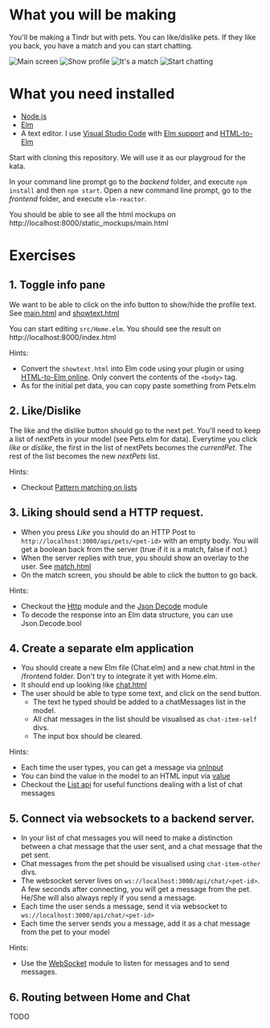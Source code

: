 # What you will be making

You'll be making a Tindr but with pets. You can like/dislike pets. If they like you back, you have a match and you can start chatting.

![Main screen](/screenshots/screen1.png?raw=true)
![Show profile](/screenshots/screen2.png?raw=true)
![It's a match](/screenshots/screen3.png?raw=true)
![Start chatting](/screenshots/screen4.png?raw=true)

# What you need installed

* [Node.js](http://nodejs.org)
* [Elm](http://elm-lang.org)
* A text editor. I use [Visual Studio Code](http://code.visualstudio.com) with [Elm support](https://marketplace.visualstudio.com/items?itemName=sbrink.elm) and [HTML-to-Elm](https://marketplace.visualstudio.com/items?itemName=Rubymaniac.vscode-html-to-elm)

Start with cloning this repository. We will use it as our playgroud for the kata.

In your command line prompt go to the _backend_ folder, and execute `npm install` and then `npm start`.
Open a new command line prompt, go to the _frontend_ folder, and execute `elm-reactor`.

You should be able to see all the html mockups on http://localhost:8000/static_mockups/main.html

# Exercises

## 1. Toggle info pane

We want to be able to click on the info button to show/hide the profile text. See [main.html](http://localhost:8000/static_mockups/main.html) and [showtext.html](http://localhost:8000/static_mockups/showtext.html)

You can start editing `src/Home.elm`. You should see the result on http://localhost:8000/index.html

Hints:
- Convert the `showtext.html` into Elm code using your plugin or using [HTML-to-Elm online](https://mbylstra.github.io/html-to-elm/). Only convert the contents of the `<body>` tag.
- As for the initial pet data, you can copy paste something from Pets.elm

## 2. Like/Dislike

The like and the dislike button should go to the next pet. You'll need to keep a list of nextPets in your model (see Pets.elm for data).
Everytime you click _like_ or _dislike_, the first in the list of nextPets becomes the _currentPet_. The rest of the list becomes the new _nextPets_ list.

Hints:
- Checkout [Pattern matching on lists](https://gist.github.com/yang-wei/4f563fbf81ff843e8b1e)

## 3. Liking should send a HTTP request.

- When you press _Like_ you should do an HTTP Post to `http://localhost:3000/api/pets/<pet-id>` with an empty body. You will get a boolean back from the server (true if it is a match, false if not.)
- When the server replies with true, you should show an overlay to the user. See [match.html](http://localhost:8000/static_mockups/match.html)
- On the match screen, you should be able to click the button to go back.

Hints:
- Checkout the [Http](http://package.elm-lang.org/packages/elm-lang/http/latest) module and the [Json Decode](http://package.elm-lang.org/packages/elm-lang/core/5.0.0/Json-Decode) module
- To decode the response into an Elm data structure, you can use Json.Decode.bool 

## 4. Create a separate elm application

- You should create a new Elm file (Chat.elm) and a new chat.html in the /frontend folder. Don't try to integrate it yet with Home.elm.
- It should end up looking like [chat.html](http://localhost:8000/static_mockups/chat.html)
- The user should be able to type some text, and click on the send button. 
    - The text he typed should be added to a chatMessages list in the model.
    - All chat messages in the list should be visualised as `chat-item-self` divs.
    - The input box should be cleared.

Hints:
- Each time the user types, you can get a message via [onInput](http://package.elm-lang.org/packages/elm-lang/html/2.0.0/Html-Events#onInput)
- You can bind the value in the model to an HTML input via [value](http://package.elm-lang.org/packages/elm-lang/html/2.0.0/Html-Attributes#value)
- Checkout the [List api](http://package.elm-lang.org/packages/elm-lang/core/5.0.0/List) for useful functions dealing with a list of chat messages

## 5. Connect via websockets to a backend server.

- In your list of chat messages you will need to make a distinction between a chat message that the user sent, and a chat message that the pet sent.
- Chat messages from the pet should be visualised using `chat-item-other` divs.
- The websocket server lives on `ws://localhost:3000/api/chat/<pet-id>`. A few seconds after connecting, you will get a message from the pet. He/She will also always reply if you send a message.
- Each time the user sends a message, send it via websocket to `ws://localhost:3000/api/chat/<pet-id>`
- Each time the server sends you a message, add it as a chat message from the pet to your model

Hints:
- Use the [WebSocket](http://package.elm-lang.org/packages/elm-lang/websocket/latest) module to listen for messages and to send messages.

## 6. Routing between Home and Chat
TODO
